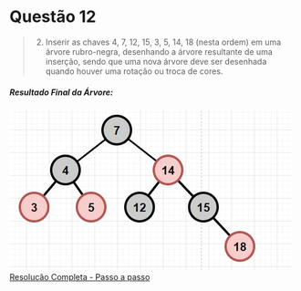 # Questão 12

> 2. Inserir as chaves 4, 7, 12, 15, 3, 5, 14, 18 (nesta ordem) em uma árvore rubro-negra, desenhando a árvore resultante de uma inserção, sendo que uma nova árvore deve ser desenhada quando houver uma rotação ou troca de cores.

##### Resultado Final da Árvore:
![Árvore 1 Letra A](/Minitestes\RBT\Q2\Q02_Rubro_Negra_Resposta_Final.jpeg)
[Resolucão Completa - Passo a passo](/Minitestes\RBT\Q2\Q02_Rubro_Negra.jpg)
